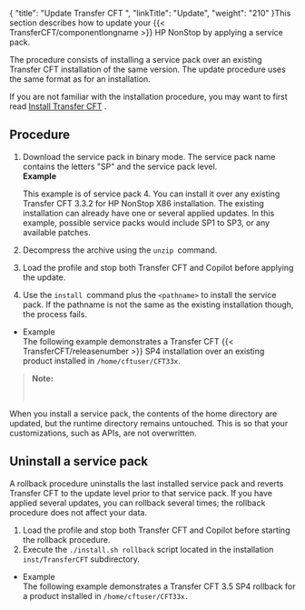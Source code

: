 {
    "title": "Update Transfer CFT ",
    "linkTitle": "Update",
    "weight": "210"
}This section describes how to update your  {{< TransferCFT/componentlongname  >}} HP NonStop by applying a service pack.

The procedure consists of installing a service pack  over an existing Transfer CFT installation of the same version. The update procedure uses the same format as for an installation.

If you are not familiar with the installation procedure, you may want to first read <a href="../installation" class="MCXref xref">Install Transfer CFT</a> .

## Procedure

1.  Download the service pack in binary mode. The service pack name contains the letters "SP" and the service pack level.  
    **Example**  
      
    This example is of service pack 4. You can install it over any existing Transfer CFT 3.3.2 for HP NonStop X86 installation. The existing installation can already have  one or several applied updates. In this example, possible service packs would include SP1 to SP3, or any available patches.
2.  Decompress the archive using the `unzip `command.
3.  Load the profile and stop both Transfer CFT and Copilot before applying the update.
4.  Use the `install `command plus the `<pathname>` to install the service pack. If the pathname is not the same as the existing installation though, the process fails.

-   Example  
    The following example demonstrates a Transfer CFT {{< TransferCFT/releasenumber >}} SP4 installation over an existing product  installed in `/home/cftuser/CFT33x`.

> **Note:**
>
>  

When you install a service pack, the contents of the home directory are updated, but the runtime directory remains untouched. This is so that your customizations, such as APIs, are not overwritten.

<span id="Uninstal"></span>

## Uninstall a service pack

A rollback procedure uninstalls the last installed service pack and reverts Transfer CFT to the update level prior to that service pack. If you have applied several updates, you can rollback several times; the rollback procedure does not affect your data.

1.  Load the profile and stop both Transfer CFT and Copilot before starting the rollback procedure.
2.  Execute the `./install.sh rollback` script located in the installation `inst/TransferCFT` subdirectory.

-   Example  
    The following example demonstrates a Transfer CFT 3.5 SP4 rollback for a product  installed in `/home/cftuser/CFT33x.`
